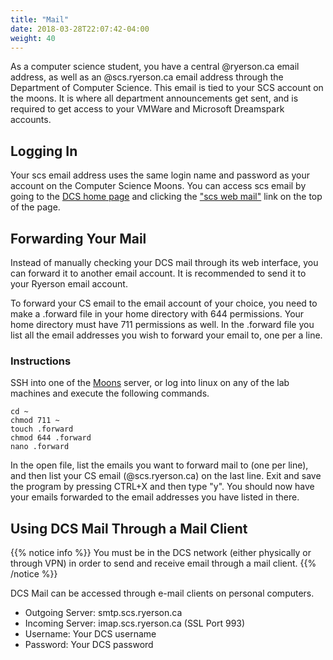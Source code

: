 ```yaml
---
title: "Mail"
date: 2018-03-28T22:07:42-04:00
weight: 40
---
```


As a computer science student, you have a central @ryerson.ca email address, as well as an @scs.ryerson.ca email address through the Department of Computer Science. This email is tied to your SCS account on the moons. It is where all department announcements get sent, and is required to get access to your VMWare and Microsoft Dreamspark accounts.

## Logging In

Your scs email address uses the same login name and password as your account on the Computer Science Moons. You can access scs email by going to the [DCS home page](http://www.cs.ryerson.ca/) and clicking the ["scs web mail"](https://webmail.scs.ryerson.ca/src/login.php) link on the top of the page.

## Forwarding Your Mail

Instead of manually checking your DCS mail through its web interface, you can forward it to another email account. It is recommended to send it to your Ryerson email account.

To forward your CS email to the email account of your choice, you need to make a .forward file in your home directory with 644 permissions. Your home directory must have 711 permissions as well. In the .forward file you list all the email addresses you wish to forward your email to, one per a line.

### Instructions

SSH into one of the [Moons](/facilities/moons/) server, or log into linux on any of the lab machines and execute the following commands.

```
cd ~
chmod 711 ~
touch .forward
chmod 644 .forward
nano .forward
```

In the open file, list the emails you want to forward mail to (one per line), and then list your CS email (@scs.ryerson.ca) on the last line. Exit and save the program by pressing CTRL+X and then type "y". You should now have your emails forwarded to the email addresses you have listed in there.

## Using DCS Mail Through a Mail Client

{{% notice info %}}
You must be in the DCS network (either physically or through VPN) in order to send and receive email through a mail client.
{{% /notice %}}

DCS Mail can be accessed through e-mail clients on personal computers.

- Outgoing Server: smtp.scs.ryerson.ca
- Incoming Server: imap.scs.ryerson.ca (SSL Port 993)
- Username: Your DCS username
- Password: Your DCS password

